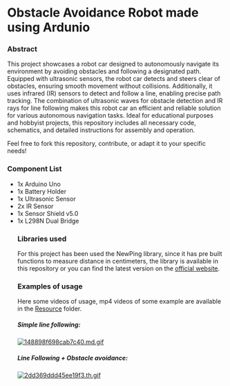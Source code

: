 # Obstacle Avoidance Robot made using Ardunio

### Abstract

This project showcases a robot car designed to autonomously navigate its environment by avoiding obstacles and following a designated path. Equipped with ultrasonic sensors, the robot car detects and steers clear of obstacles, ensuring smooth movement without collisions. Additionally, it uses infrared (IR) sensors to detect and follow a line, enabling precise path tracking. The combination of ultrasonic waves for obstacle detection and IR rays for line following makes this robot car an efficient and reliable solution for various autonomous navigation tasks. Ideal for educational purposes and hobbyist projects, this repository includes all necessary code, schematics, and detailed instructions for assembly and operation.

Feel free to fork this repository, contribute, or adapt it to your specific needs!
### Component List
<ul>
  <li>1x Arduino Uno</li>
  <li>1x Battery Holder</li>
  <li>1x Ultrasonic Sensor</li>
  <li>2x IR Sensor</li>
  <li>1x Sensor Shield v5.0</li>
  <li>1x L298N Dual Bridge</li>

### Libraries used

For this project has been used the NewPing library, since it has pre built functions to measure distance in centimeters, the library is available in this repository or you can find the latest version on the [official website](https://www.arduino.cc/reference/en/libraries/newping/).

### Examples of usage

Here some videos of usage, mp4 videos of some example are available in the [Resource](https://github.com/salvatore-arienzo/Arduino-Robot-Car-Line-Following-Obstacle-Avoidance/tree/main/Resources) folder.

##### Simple line following: 

[![148898f698cab7c40.md.gif](https://s2.gifyu.com/images/148898f698cab7c40.md.gif)](https://gifyu.com/image/Uifr)

##### Line Following + Obstacle avoidance: 

[![2dd369ddd45ee19f3.th.gif](https://s2.gifyu.com/images/2dd369ddd45ee19f3.th.gif)](https://gifyu.com/image/UiYa)
